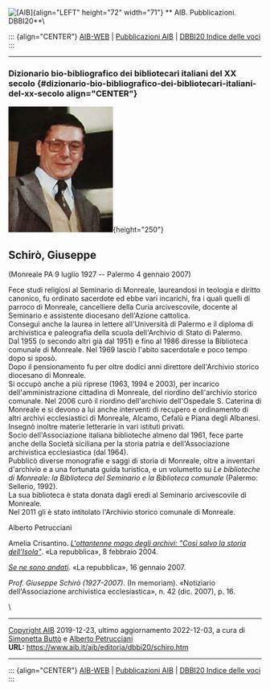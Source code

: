 ![\[AIB\]](/aib/wi/aibv72.gif){align="LEFT" height="72" width="71"}
** AIB. Pubblicazioni. DBBI20**\

::: {align="CENTER"}
[AIB-WEB](/) \| [Pubblicazioni AIB](/pubblicazioni/) \| [DBBI20 Indice
delle voci](dbbi20.htm)
:::

------------------------------------------------------------------------

### Dizionario bio-bibliografico dei bibliotecari italiani del XX secolo {#dizionario-bio-bibliografico-dei-bibliotecari-italiani-del-xx-secolo align="CENTER"}

![\[Ritratto\]](schiro.jpg){height="250"}

## Schirò, Giuseppe

(Monreale PA 9 luglio 1927 -- Palermo 4 gennaio 2007)

Fece studi religiosi al Seminario di Monreale, laureandosi in teologia e
diritto canonico, fu ordinato sacerdote ed ebbe vari incarichi, fra i
quali quelli di parroco di Monreale, cancelliere della Curia
arcivescovile, docente al Seminario e assistente diocesano dell\'Azione
cattolica.\
Conseguì anche la laurea in lettere all\'Università di Palermo e il
diploma di archivistica e paleografia della scuola dell\'Archivio di
Stato di Palermo.\
Dal 1955 (o secondo altri già dal 1951) e fino al 1986 diresse la
Biblioteca comunale di Monreale. Nel 1969 lasciò l\'abito sacerdotale e
poco tempo dopo si sposò.\
Dopo il pensionamento fu per oltre dodici anni direttore dell\'Archivio
storico diocesano di Monreale.\
Si occupò anche a più riprese (1963, 1994 e 2003), per incarico
dell\'amministrazione cittadina di Monreale, del riordino dell\'archivio
storico comunale. Nel 2006 curò il riordino dell\'archivio
dell\'Ospedale S. Caterina di Monreale e si devono a lui anche
interventi di recupero e ordinamento di altri archivi ecclesiastici di
Monreale, Alcamo, Cefalù e Piana degli Albanesi.\
Insegnò inoltre materie letterarie in vari istituti privati.\
Socio dell\'Associazione italiana biblioteche almeno dal 1961, fece
parte anche della Società siciliana per la storia patria e
dell\'Associazione archivistica ecclesiastica (dal 1964).\
Pubblicò diverse monografie e saggi di storia di Monreale, oltre a
inventari d\'archivio e a una fortunata guida turistica, e un volumetto
su *Le biblioteche di Monreale: la Biblioteca del Seminario e la
Biblioteca comunale* (Palermo: Sellerio, 1992).\
La sua biblioteca è stata donata dagli eredi al Seminario arcivescovile
di Monreale.\
Nel 2011 gli è stato intitolato l\'Archivio storico comunale di
Monreale.

Alberto Petrucciani

Amelia Crisantino. *[L\'ottantenne mago degli archivi: \"Così salvo la
storia
dell\'Isola\"](https://ricerca.repubblica.it/repubblica/archivio/repubblica/2004/02/08/ottantenne-mago-degli-archivi-cosi-salvo.html)*.
«La repubblica», 8 febbraio 2004.

*[Se ne sono
andati](https://ricerca.repubblica.it/repubblica/archivio/repubblica/2007/01/16/se-ne-sono-andati.pa_049se.html)*.
«La repubblica», 16 gennaio 2007.

*Prof. Giuseppe Schirò (1927-2007)*. (In memoriam). «Notiziario
dell\'Associazione archivistica ecclesiastica», n. 42 (dic. 2007), p.
16.

\

------------------------------------------------------------------------

[Copyright AIB](/su-questo-sito/dichiarazione-di-copyright-aib-web/)
2019-12-23, ultimo aggiornamento 2022-12-03, a cura di [Simonetta
Buttò](/aib/redazione3.htm) e [Alberto
Petrucciani](/su-questo-sito/redazione-aib-web/)\
**URL:** https://www.aib.it/aib/editoria/dbbi20/schiro.htm

------------------------------------------------------------------------

::: {align="CENTER"}
[AIB-WEB](/) \| [Pubblicazioni AIB](/pubblicazioni/) \| [DBBI20 Indice
delle voci](dbbi20.htm)
:::
